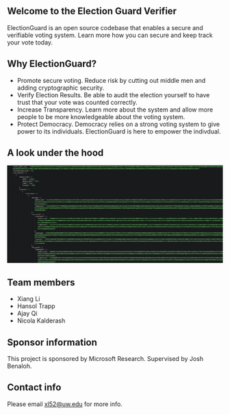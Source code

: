 ## Welcome to the Election Guard Verifier

ElectionGuard is an open source codebase that enables a secure and verifiable voting system. Learn more how you can secure and keep track your vote today. 

## Why ElectionGuard?
- Promote secure voting.
Reduce risk by cutting out middle men and adding cryptographic security. 
- Verify Election Results.
Be able to audit the election yourself to have trust that your vote was counted correctly.
- Increase Transparency.
Learn more about the system and allow more people to be more knowledgeable about the voting system.
- Protect Democracy.
Democracy relies on a strong voting system to give power to its individuals. ElectionGuard is here to empower the indivdual.

## A look under the hood


![A look at the sample data](https://raw.githubusercontent.com/albertli354/verifier-landing-page/master/code%20snippet%20ballot%20top.PNG)

## Team members
- Xiang Li
- Hansol Trapp
- Ajay Qi
- Nicola Kalderash


## Sponsor information
This project is sponsored by Microsoft Research. 
Supervised by Josh Benaloh.
## Contact info
Please email xl52@uw.edu for more info.

